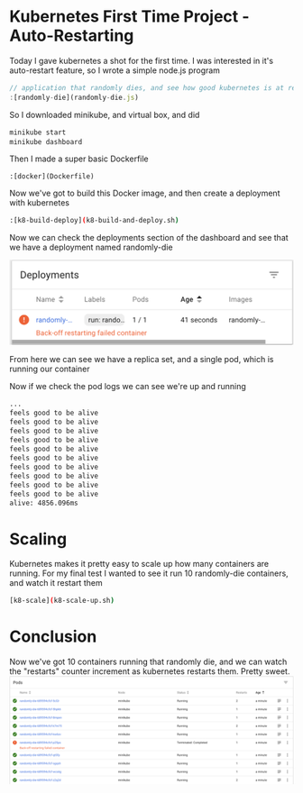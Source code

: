 # Kubernetes First Time Project - Auto-Restarting
Today I gave kubernetes a shot for the first time. I was interested in it's auto-restart feature, so I wrote a simple node.js program

```javascript
// application that randomly dies, and see how good kubernetes is at restarting it.
:[randomly-die](randomly-die.js)
```

So I downloaded minikube, and virtual box, and did 

```bash
minikube start
minikube dashboard
```

Then I made a super basic Dockerfile

```docker
:[docker](Dockerfile)
```

Now we've got to build this Docker image, and then create a deployment with kubernetes

```bash
:[k8-build-deploy](k8-build-and-deploy.sh)
```

Now we can check the deployments section of the dashboard and see that we have a deployment named randomly-die

![minikube dashboard image](dashboard.png "minikube dashboard")

From here we can see we have a replica set, and a single pod, which is running our container

Now if we check the pod logs we can see we're up and running

```
...
feels good to be alive
feels good to be alive
feels good to be alive
feels good to be alive
feels good to be alive
feels good to be alive
feels good to be alive
feels good to be alive
feels good to be alive
feels good to be alive
alive: 4856.096ms
```

# Scaling
Kubernetes makes it pretty easy to scale up how many containers are running. For my final test I wanted to see it run 10 randomly-die containers, and watch it restart them

```bash
[k8-scale](k8-scale-up.sh)
```
# Conclusion
Now we've got 10 containers running that randomly die, and we can watch the "restarts" counter increment as kubernetes restarts them. Pretty sweet.
![minikube scale image](scaled.png "kubernetes scaled up")

